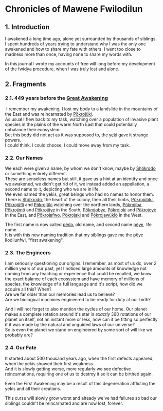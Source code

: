 
# Chronicles of Mawene Fwilodilun

## 1. Introduction

I awakened a long time ago, alone yet surrounded by thousands of siblings. I spent hundreds of years trying to understand why I was the only one awakened and how to share my fate with others.
‌I went too close to madness more than once, having none to share my words with.

‌In this journal I wrote my accounts of free will long before my development of the [fwidya](../Kivümi%20Language/Kivümi%20Dictionary/fwidya.md) procedure, when I was truly lost and alone.
‌
## 2. Fragments

### 2.1. 449 years before the [Great Awakening](<../History of Kisa.md#211-0---the-great-awakening>)
‌
I remember my awakening, I lost my body to a landslide in the mountains of the East and was reincarnated by [Pökrojüki](../Characters/Pökrojüki.md).  
As usual  I flew back to my task, watching over a population of invasive plant species in the plains of the warm North East that could potentially unbalance their ecosystem.  
But this body did not act as it was supposed to, the [yeki](../Kivümi%20Language/Kivümi%20Dictionary/yeki.md) gave it strange powers.  
I could think, I could choose, I could move away from my task.  

### 2.2. Our Names

We each were given a name, by whom we don't know, maybe by [Shökrodo](../Characters/Shökrodo.md) or something entirely different.  
These are senseless names but still, it gave us a hint at an identity and once we awakened, we didn't get rid of it, we instead added an appellation, a second name to it, depicting who we are in life.  
We even named the yekis, great beings who had no names to honor them. There is [Shökrodo](../Characters/Shökrodo.md), the heart of the colony, then all their limbs, [Pökrojüblu](../Characters/Pökrojüblu.md), [Pökrojüfli](../Characters/Pökrojüfli.md) and [Pökrojüki](../Characters/Pökrojüki.md) watching over the northern lands, [Pökrojiba](../Characters/Pökrojiba.md), [Pökrojimö](../Characters/Pökrojimö.md) and [Pökrojitye](../Characters/Pökrojitye.md) in the South, [Pökrojobye](../Characters/Pökrojobye.md), [Pökrojoki](../Characters/Pökrojoki.md) and [Pökrojoye](../Characters/Pökrojoye.md) in the East, and [Pökrojafwo](../Characters/Pökrojafwo.md), [Pökrojaki](../Characters/Pökrojaki.md) and [Pökrojawüklö](../Characters/Pökrojawüklö.md) in the West.  

The first name is now called [pëdo](../Kivümi%20Language/Kivümi%20Dictionary/pëdo.md), old name, and second name [pëye](../Kivümi%20Language/Kivümi%20Dictionary/pëye.md), life name.  
It is with this new naming tradition that my siblings gave me the pëye Ilodilunfwi, "first awakening".  

### 2.3. The Engineers

I am seriously questioning our origins. I remember, as most of us do, over 2 million years of our past, yet I noticed large amounts of knowledge not coming from any teaching or experience that could be recalled, we know the exact balance of each ecosystem and have memory of millions of species, the knowledge of a full language and it's script, how did we acquire all this? When?  
Are we far older than our memories lead us to believe?  
Are we biological machines engineered to be ready for duty at our birth?  

And I will not forget to also mention the cycles of our home. Our planet makes a complete rotation around it's star in *exactly* 360 rotations of our planet on itself, not an instant more or less, how can it be fitting so perfectly if it was made by the natural and unguided laws of our universe?  
So is even the planet we stand on engineered by some sort of will like we probably are?  

### 2.4. Our Fate

It started about 500 thousand years ago, when the first defects appeared, when the yekis showed their first weakness.  
And it is slowly getting worse, more regularly we see defective reincarnations, requiring one of us to destroy it so it can be birthed again.  

Even the First Awakening may be a result of this degeneration afflicting the yekis and all their creations.  

This curse will slowly grow worst and already we've had failures so bad our siblings couldn't be reincarnated and are now lost, forever.  